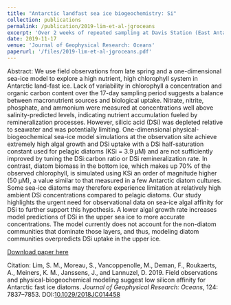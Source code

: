 ```yaml
---
title: "Antarctic landfast sea ice biogeochemistry: Si"
collection: publications
permalink: /publication/2019-lim-et-al-jgroceans
excerpt: 'Over 2 weeks of repeated sampling at Davis Station (East Antarctica) characterized a stable landfast sea ice ecosystem in late spring. Remineralization likely resupplied enough nutrients to maintain high accumulation of diatoms in the bottom ice, but silica was likely limiting. 1D biogeochemical modelling best reproduced the system when the half-saturation constant for silica uptake was increased to 50 μM, indicating a low affinity for silica.'
date: 2019-11-17
venue: 'Journal of Geophysical Research: Oceans'
paperurl: '/files/2019-lim-et-al-jgroceans.pdf'
---
```

Abstract: We use field observations from late spring and a one-dimensional sea-ice model to explore a high nutrient, high chlorophyll system in Antarctic land-fast ice. Lack of variability in chlorophyll a concentration and organic carbon content over the 17-day sampling period suggests a balance between macronutrient sources and biological uptake. Nitrate, nitrite, phosphate, and ammonium were measured at concentrations well above salinity-predicted levels, indicating nutrient accumulation fueled by remineralization processes. However, silicic acid (DSi) was depleted relative to seawater and was potentially limiting. One-dimensional physical-biogeochemical sea-ice model simulations at the observation site achieve extremely high algal growth and DSi uptake with a DSi half-saturation constant used for pelagic diatoms (KSi = 3.9 μM) and are not sufficiently improved by tuning the DSi:carbon ratio or DSi remineralization rate. In contrast, diatom biomass in the bottom ice, which makes up 70% of the observed chlorophyll, is simulated using KSi an order of magnitude higher (50 μM), a value similar to that measured in a few Antarctic diatom cultures. Some sea-ice diatoms may therefore experience limitation at relatively high ambient DSi concentrations compared to pelagic diatoms. Our study highlights the urgent need for observational data on sea-ice algal affinity for DSi to further support this hypothesis. A lower algal growth rate increases model predictions of DSi in the upper sea ice to more accurate concentrations. The model currently does not account for the non-diatom communities that dominate those layers, and thus, modeling diatom communities overpredicts DSi uptake in the upper ice.

[Download paper here](/files/2019-lim-et-al-jgroceans.pdf)

Citation: Lim, S. M., Moreau, S., Vancoppenolle, M., Deman, F., Roukaerts, A., Meiners, K. M., Janssens, J., and Lannuzel, D. 2019. Field observations and physical-biogeochemical modeling suggest low silicon affinity for Antarctic fast ice diatoms. _Journal of Geophysical Research: Oceans_, 124: 7837–7853. DOI:[10.1029/2018JC014458](https://dx.doi.org/10.1029/2018JC014458)